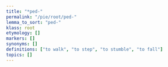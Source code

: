 ```yaml
---
title: "*ped-"
permalink: "/pie/root/ped-"
lemma_to_sort: "ped-"
klass: root
etymology: []
markers: []
synonyms: []
definitions: ["to walk", "to step", "to stumble", "to fall"]
topics: []
---
```

